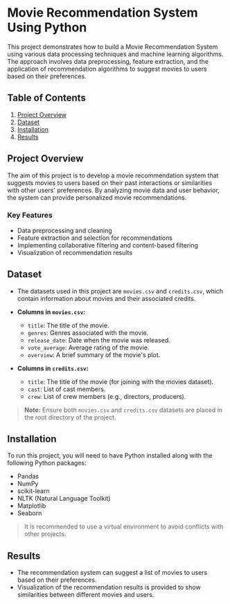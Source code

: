 # Movie Recommendation System Using Python

This project demonstrates how to build a Movie Recommendation System using various data processing techniques and machine learning algorithms. The approach involves data preprocessing, feature extraction, and the application of recommendation algorithms to suggest movies to users based on their preferences.

## Table of Contents

1. [Project Overview](#project-overview)
2. [Dataset](#dataset)
3. [Installation](#installation)
4. [Results](#results)

## Project Overview

The aim of this project is to develop a movie recommendation system that suggests movies to users based on their past interactions or similarities with other users' preferences. By analyzing movie data and user behavior, the system can provide personalized movie recommendations.

### Key Features

- Data preprocessing and cleaning
- Feature extraction and selection for recommendations
- Implementing collaborative filtering and content-based filtering
- Visualization of recommendation results

## Dataset

- The datasets used in this project are `movies.csv` and `credits.csv`, which contain information about movies and their associated credits.
- **Columns in `movies.csv`:**
  - `title`: The title of the movie.
  - `genres`: Genres associated with the movie.
  - `release_date`: Date when the movie was released.
  - `vote_average`: Average rating of the movie.
  - `overview`: A brief summary of the movie's plot.

- **Columns in `credits.csv`:**
  - `title`: The title of the movie (for joining with the movies dataset).
  - `cast`: List of cast members.
  - `crew`: List of crew members (e.g., directors, producers).

> **Note:** Ensure both `movies.csv` and `credits.csv` datasets are placed in the root directory of the project.

## Installation

To run this project, you will need to have Python installed along with the following Python packages:

- Pandas
- NumPy
- scikit-learn
- NLTK (Natural Language Toolkit)
- Matplotlib
- Seaborn

> It is recommended to use a virtual environment to avoid conflicts with other projects.

## Results

- The recommendation system can suggest a list of movies to users based on their preferences.
- Visualization of the recommendation results is provided to show similarities between different movies and users.

